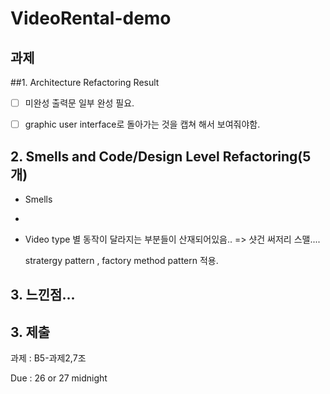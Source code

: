 # VideoRental-demo
## 과제

##1. Architecture Refactoring Result
- [ ] 미완성 출력문 일부 완성 필요.
- [ ] graphic user interface로 돌아가는 것을 캡쳐 해서 보여줘야함.



## 2. Smells and Code/Design Level Refactoring(5개)
- Smells 
- 
- Video type 별 동작이 달라지는 부분들이 산재되어있음.. => 샷건 써저리 스맬....

   stratergy pattern , factory method pattern 적용.



## 3. 느낀점...



## 3. 제출
과제 : B5-과제2,7조

Due : 26 or 27 midnight
